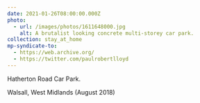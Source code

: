```yaml
---
date: 2021-01-26T08:00:00.000Z
photo:
  - url: /images/photos/1611648000.jpg
    alt: A brutalist looking concrete multi-storey car park.
collection: stay_at_home
mp-syndicate-to:
  - https://web.archive.org/
  - https://twitter.com/paulrobertlloyd
---
```

Hatherton Road Car Park.

Walsall, West Midlands (August 2018)
